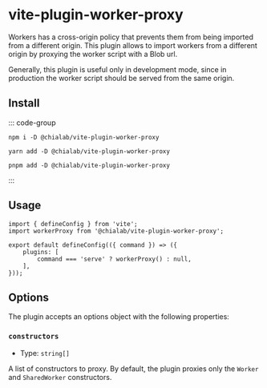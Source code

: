 # vite-plugin-worker-proxy

Workers has a cross-origin policy that prevents them from being imported from a different origin. This plugin allows to import workers from a different origin by proxying the worker script with a Blob url.

Generally, this plugin is useful only in development mode, since in production the worker script should be served from the same origin.

## Install

::: code-group

```sh[npm]
npm i -D @chialab/vite-plugin-worker-proxy
```

```sh[yarn]
yarn add -D @chialab/vite-plugin-worker-proxy
```

```sh[pnpm]
pnpm add -D @chialab/vite-plugin-worker-proxy
```

:::

## Usage

```ts[vite.config.ts]
import { defineConfig } from 'vite';
import workerProxy from '@chialab/vite-plugin-worker-proxy';

export default defineConfig(({ command }) => ({
    plugins: [
        command === 'serve' ? workerProxy() : null,
    ],
}));
```

## Options

The plugin accepts an options object with the following properties:

### `constructors`

-   Type: `string[]`

A list of constructors to proxy. By default, the plugin proxies only the `Worker` and `SharedWorker` constructors.
